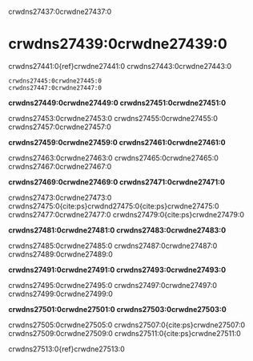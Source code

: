 crwdns27437:0crwdne27437:0
# crwdns27439:0crwdne27439:0

crwdns27441:0{ref}crwdne27441:0 crwdns27443:0crwdne27443:0


```{figure} ../../figures/reasons-reproducibility.png
crwdns27445:0crwdne27445:0
crwdns27447:0crwdne27447:0
```

**crwdns27449:0crwdne27449:0 crwdns27451:0crwdne27451:0**

crwdns27453:0crwdne27453:0 crwdns27455:0crwdne27455:0 crwdns27457:0crwdne27457:0

**crwdns27459:0crwdne27459:0 crwdns27461:0crwdne27461:0**

crwdns27463:0crwdne27463:0 crwdns27465:0crwdne27465:0 crwdns27467:0crwdne27467:0

**crwdns27469:0crwdne27469:0 crwdns27471:0crwdne27471:0**

crwdns27473:0crwdne27473:0 crwdns27475:0{cite:ps}crwdnd27475:0{cite:ps}crwdne27475:0 crwdns27477:0crwdne27477:0 crwdns27479:0{cite:ps}crwdne27479:0

**crwdns27481:0crwdne27481:0 crwdns27483:0crwdne27483:0**

crwdns27485:0crwdne27485:0 crwdns27487:0crwdne27487:0 crwdns27489:0crwdne27489:0

**crwdns27491:0crwdne27491:0 crwdns27493:0crwdne27493:0**

crwdns27495:0crwdne27495:0 crwdns27497:0crwdne27497:0 crwdns27499:0crwdne27499:0

**crwdns27501:0crwdne27501:0 crwdns27503:0crwdne27503:0**

crwdns27505:0crwdne27505:0 crwdns27507:0{cite:ps}crwdne27507:0 crwdns27509:0crwdne27509:0 crwdns27511:0{cite:ps}crwdne27511:0

crwdns27513:0{ref}crwdne27513:0
